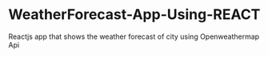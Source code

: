 # WeatherForecast-App-Using-REACT
Reactjs app that shows the weather forecast of city using Openweathermap Api
